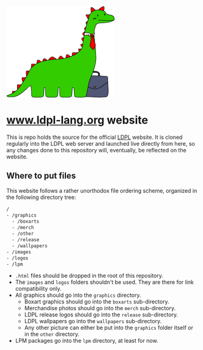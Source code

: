 ![Tinysaur](graphics/other/ldplsaur.png)
# www.ldpl-lang.org website

This is repo holds the source for the official [LDPL](https://github.com/lartu/ldpl) website. It is cloned regularly into
the LDPL web server and launched live directly from here, so any changes done to this repository will, eventually, be
reflected on the website.

## Where to put files

This website follows a rather unorthodox file ordering scheme, organized in the following
directory tree:

```
/
- /graphics
  - /boxarts
  - /merch
  - /other
  - /release
  - /wallpapers
- /images
- /logos
- /lpm
```

 * `.html` files should be dropped in the root of this repository.
 * The `images` and `logos` folders shouldn't be used. They are there for link compatibility only.
 * All graphics should go into the `graphics` directory.
   * Boxart graphics should go into the `boxarts` sub-directory.
   * Merchandise photos should go into the `merch` sub-directory.
   * LDPL release logos should go into the `release` sub-directory.
   * LDPL wallpapers go into the `wallpapers` sub-directory.
   * Any other picture can either be put into the `graphics` folder itself or in the `other` directory.
 * LPM packages go into the `lpm` directory, at least for now.
